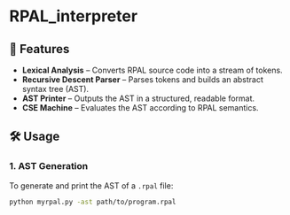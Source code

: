 # RPAL_interpreter


## 🚀 Features

- **Lexical Analysis** – Converts RPAL source code into a stream of tokens.
- **Recursive Descent Parser** – Parses tokens and builds an abstract syntax tree (AST).
- **AST Printer** – Outputs the AST in a structured, readable format.
- **CSE Machine** – Evaluates the AST according to RPAL semantics.

## 🛠️ Usage

### 1. **AST Generation**
To generate and print the AST of a `.rpal` file:
```bash
python myrpal.py -ast path/to/program.rpal


